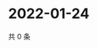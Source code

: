 # 2022-01-24

共 0 条

<!-- BEGIN WEIBO -->
<!-- 最后更新时间 Mon Jan 24 2022 08:31:19 GMT+0800 (China Standard Time) -->

<!-- END WEIBO -->
